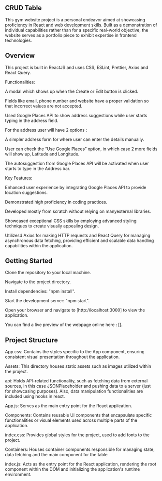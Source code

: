 ## CRUD Table

This gym website project is a personal endeavor aimed at showcasing proficiency in React and web development skills. Built as a demonstration of individual capabilities rather than for a specific real-world objective, the website serves as a portfolio piece to exhibit expertise in frontend technologies.



## Overview

This project is built in ReactJS and uses CSS, ESLint, Prettier, Axios and React Query.


Functionalities:

A modal which shows up when the Create or Edit button is clicked.

Fields like email, phone number and website have a proper validation so that incorrect values are not accepted.

Used Google Places API to show address suggestions while user starts typing in the address field.

For the address user will have 2 options :

A simpler address form for where user can enter the details manually.

User can check the “Use Google Places” option, in which case 2 more fields will show up, Latitude and Longitude.

The autosuggestion from Google Places API will be activated when user starts to type in the Address bar.


Key Features:

Enhanced user experience by integrating Google Places API to provide location suggestions.

Demonstrated high proficiency in coding practices.

Developed mostly from scratch without relying on manyexternal libraries.

Showcased exceptional CSS skills by employing advanced styling techniques to create visually appealing design.

Utilizesd Axios for making HTTP requests and React Query for managing asynchronous data fetching, providing efficient and scalable data handling capabilities within the application.



## Getting Started

Clone the repository to your local machine.

Navigate to the project directory.

Install dependencies: "npm install".

Start the development server: "npm start".

Open your browser and navigate to [http://localhost:3000] to view the application.

You can find a live preview of the webpage online here : [].



## Project Structure

App.css: Contains the styles specific to the App component, ensuring consistent visual presentation throughout the application.

Assets: This directory houses static assets such as images utilized within the project.

api: Holds API-related functionality, such as fetching data from external sources, in this case JSONPlaceholder and pushing data to a server (just for showcasing purposes). Also, data manipulation functionalities are included using hooks in react.

App.js: Serves as the main entry point for the React application.

Components: Contains reusable UI components that encapsulate specific functionalities or visual elements used across multiple parts of the application.

index.css: Provides global styles for the project, used to add fonts to the project.

Containers: Houses container components responsible for managing state, data fetching and the main component for the table

index.js: Acts as the entry point for the React application, rendering the root component within the DOM and initializing the application's runtime environment.

